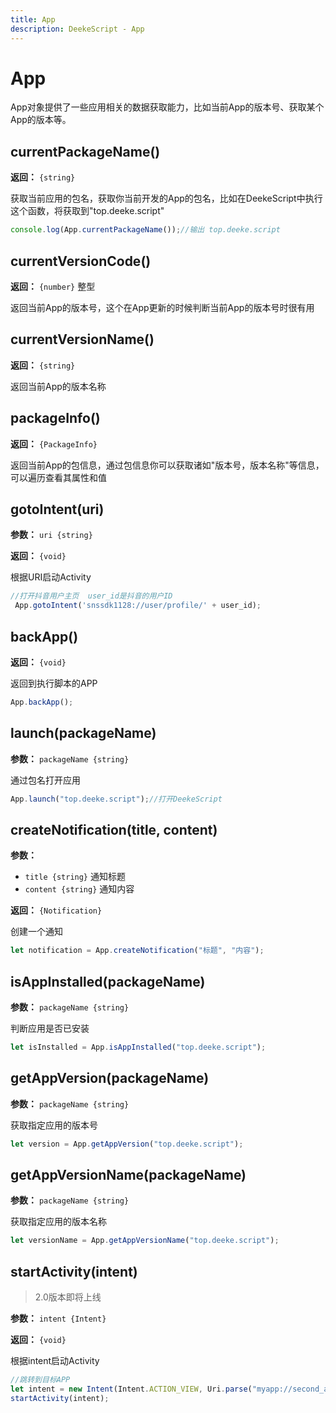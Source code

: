 ```yaml
---
title: App
description: DeekeScript - App
---
```


# App

App对象提供了一些应用相关的数据获取能力，比如当前App的版本号、获取某个App的版本等。

## currentPackageName()

**返回：** `{string}`

获取当前应用的包名，获取你当前开发的App的包名，比如在DeekeScript中执行这个函数，将获取到"top.deeke.script"

```javascript
console.log(App.currentPackageName());//输出 top.deeke.script
```

## currentVersionCode()

**返回：** `{number}` 整型

返回当前App的版本号，这个在App更新的时候判断当前App的版本号时很有用

## currentVersionName()

**返回：** `{string}`

返回当前App的版本名称

## packageInfo()

**返回：** `{PackageInfo}`

返回当前App的包信息，通过包信息你可以获取诸如"版本号，版本名称"等信息，可以遍历查看其属性和值

## gotoIntent(uri)

**参数：** `uri {string}`

**返回：** `{void}`

根据URI启动Activity

```javascript
//打开抖音用户主页  user_id是抖音的用户ID
 App.gotoIntent('snssdk1128://user/profile/' + user_id);
```

## backApp()

**返回：** `{void}`

返回到执行脚本的APP

```javascript
App.backApp();
```


## launch(packageName)

**参数：** `packageName {string}`

通过包名打开应用

```javascript
App.launch("top.deeke.script");//打开DeekeScript
```

## createNotification(title, content)

**参数：**
- `title {string}` 通知标题
- `content {string}` 通知内容

**返回：** `{Notification}`

创建一个通知

```javascript
let notification = App.createNotification("标题", "内容");
```

## isAppInstalled(packageName)

**参数：** `packageName {string}`

判断应用是否已安装

```javascript
let isInstalled = App.isAppInstalled("top.deeke.script");
```

## getAppVersion(packageName)

**参数：** `packageName {string}`

获取指定应用的版本号

```javascript
let version = App.getAppVersion("top.deeke.script");
```

## getAppVersionName(packageName)

**参数：** `packageName {string}`

获取指定应用的版本名称

```javascript
let versionName = App.getAppVersionName("top.deeke.script");
```

## startActivity(intent)

> 2.0版本即将上线

**参数：** `intent {Intent}`

**返回：** `{void}`

根据intent启动Activity

```javascript
//跳转到目标APP
let intent = new Intent(Intent.ACTION_VIEW, Uri.parse("myapp://second_activity"));
startActivity(intent);
```
